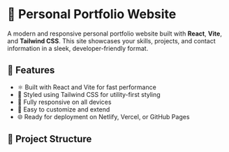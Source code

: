 # 💼 Personal Portfolio Website

A modern and responsive personal portfolio website built with **React**, **Vite**, and **Tailwind CSS**. This site showcases your skills, projects, and contact information in a sleek, developer-friendly format.

## 🚀 Features

- ⚛️ Built with React and Vite for fast performance
- 🎨 Styled using Tailwind CSS for utility-first styling
- 📱 Fully responsive on all devices
- 🧩 Easy to customize and extend
- 🌐 Ready for deployment on Netlify, Vercel, or GitHub Pages

## 📁 Project Structure